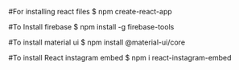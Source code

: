 #For installing react files
$ npm create-react-app


#To Install firebase
$ npm install -g firebase-tools

#To install material ui
$ npm install @material-ui/core

#To install React instagram embed
$ npm i react-instagram-embed



